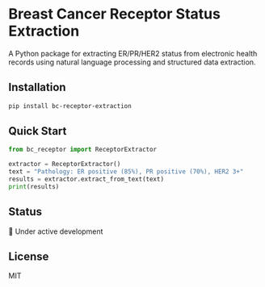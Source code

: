 # Breast Cancer Receptor Status Extraction

A Python package for extracting ER/PR/HER2 status from electronic health records using natural language processing and structured data extraction.

## Installation

```bash
pip install bc-receptor-extraction
```

## Quick Start

```python
from bc_receptor import ReceptorExtractor

extractor = ReceptorExtractor()
text = "Pathology: ER positive (85%), PR positive (70%), HER2 3+"
results = extractor.extract_from_text(text)
print(results)
```

## Status

🚧 Under active development

## License

MIT
